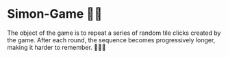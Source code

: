 # Simon-Game 🔢🔁

The object of the game is to repeat a series of random tile clicks created by the game. After each round, the sequence becomes progressively longer, making it harder to remember. 🧩🔢🔁
